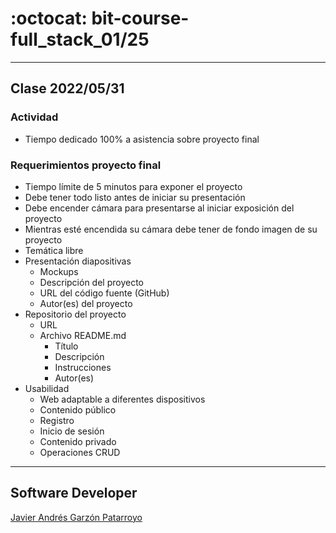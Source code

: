 # :octocat: bit-course-full_stack_01/25
- - -
## Clase 2022/05/31
### Actividad
* Tiempo dedicado 100% a asistencia sobre proyecto final
### Requerimientos proyecto final
  * Tiempo límite de 5 minutos para exponer el proyecto
  * Debe tener todo listo antes de iniciar su presentación
  * Debe encender cámara para presentarse al iniciar exposición del proyecto
  * Mientras esté encendida su cámara debe tener de fondo imagen de su proyecto
  * Temática libre
  * Presentación diapositivas
    - Mockups
    - Descripción del proyecto
    - URL del código fuente (GitHub)
    - Autor(es) del proyecto
  * Repositorio del proyecto
    - URL
    * Archivo README.md
      - Título
      - Descripción
      - Instrucciones
      - Autor(es)
  * Usabilidad
    - Web adaptable a diferentes dispositivos
    - Contenido público
    - Registro
    - Inicio de sesión
    - Contenido privado
    - Operaciones CRUD
- - -
## Software Developer
[Javier Andrés Garzón Patarroyo](https://javierandresgp.com)
